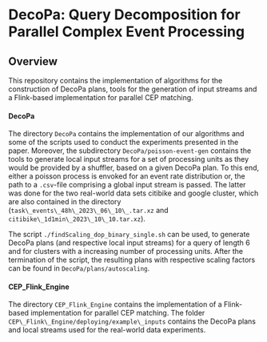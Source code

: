 # DecoPa: Query Decomposition for Parallel Complex Event Processing

## Overview

This repository contains the implementation of algorithms for the construction of DecoPa plans, tools for the generation of input streams and a Flink-based implementation for parallel CEP matching.


#### DecoPa

The directory `DecoPa` contains the implementation of our algorithms and some of the scripts used to conduct the experiments presented in the paper.
Moreover, the subdirectory `DecoPa/poisson-event-gen` contains the tools to generate local input streams for a set of processing units as they would be provided by a shuffler, based on a given DecoPa plan.
To this end, either a poisson process is envoked for an event rate distribution or, the path to a `.csv`-file comprising a global input stream is passed. The latter was done for the two real-world data sets citibike and google cluster, which are also contained in the directory (`task\_events\_48h\_2023\_06\_10\_.tar.xz` and `citibike\_1d1min\_2023\_10\_10.tar.xz`).

The script `./findScaling_dop_binary_single.sh` can be used, to generate DecoPa plans (and respective local input streams) for a query of length 6 and for clusters with a increasing number of processing units. After the termination of the script, the resulting plans with respective scaling factors can be found in  `DecoPa/plans/autoscaling`. 


#### CEP_Flink_Engine

The directory `CEP_Flink_Engine` contains the implementation of a Flink-based implementation for parallel CEP matching. The folder `CEP\_Flink\_Engine/deploying/example\_inputs` contains the DecoPa plans and local streams used for the real-world data experiments. 


